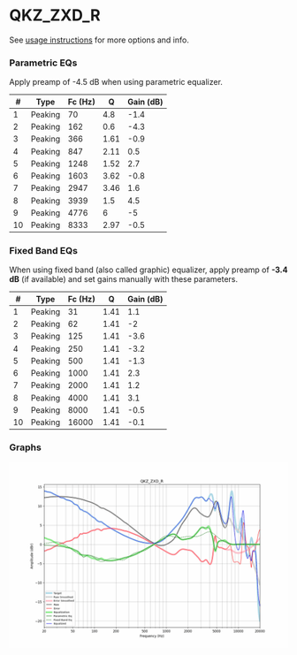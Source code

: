 # QKZ_ZXD_R
See [usage instructions](https://github.com/jaakkopasanen/AutoEq#usage) for more options and info.

### Parametric EQs
Apply preamp of -4.5 dB when using parametric equalizer.

|   # | Type    |   Fc (Hz) |    Q |   Gain (dB) |
|-----|---------|-----------|------|-------------|
|   1 | Peaking |        70 | 4.8  |        -1.4 |
|   2 | Peaking |       162 | 0.6  |        -4.3 |
|   3 | Peaking |       366 | 1.61 |        -0.9 |
|   4 | Peaking |       847 | 2.11 |         0.5 |
|   5 | Peaking |      1248 | 1.52 |         2.7 |
|   6 | Peaking |      1603 | 3.62 |        -0.8 |
|   7 | Peaking |      2947 | 3.46 |         1.6 |
|   8 | Peaking |      3939 | 1.5  |         4.5 |
|   9 | Peaking |      4776 | 6    |        -5   |
|  10 | Peaking |      8333 | 2.97 |        -0.5 |

### Fixed Band EQs
When using fixed band (also called graphic) equalizer, apply preamp of **-3.4 dB** (if available) and set gains manually with these parameters.

|   # | Type    |   Fc (Hz) |    Q |   Gain (dB) |
|-----|---------|-----------|------|-------------|
|   1 | Peaking |        31 | 1.41 |         1.1 |
|   2 | Peaking |        62 | 1.41 |        -2   |
|   3 | Peaking |       125 | 1.41 |        -3.6 |
|   4 | Peaking |       250 | 1.41 |        -3.2 |
|   5 | Peaking |       500 | 1.41 |        -1.3 |
|   6 | Peaking |      1000 | 1.41 |         2.3 |
|   7 | Peaking |      2000 | 1.41 |         1.2 |
|   8 | Peaking |      4000 | 1.41 |         3.1 |
|   9 | Peaking |      8000 | 1.41 |        -0.5 |
|  10 | Peaking |     16000 | 1.41 |        -0.1 |

### Graphs
![](./QKZ_ZXD_R.png)
